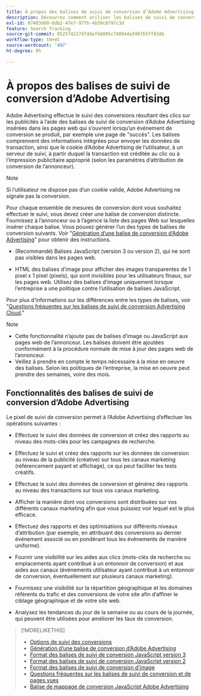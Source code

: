 ```yaml
---
title: À propos des balises de suivi de conversion d’Adobe Advertising
description: Découvrez comment utiliser les balises de suivi de conversion d’Adobe Advertising.
exl-id: 07403d60-6db2-47e7-977b-4b59c8797c3d
feature: Search Tracking
source-git-commit: 052574217d7ddafb8895c74094da5997b5ff83db
workflow-type: tm+mt
source-wordcount: '497'
ht-degree: 0%

---
```


# À propos des balises de suivi de conversion d’Adobe Advertising

Adobe Advertising effectue le suivi des conversions résultant des clics sur les publicités à l’aide des balises de suivi de conversion d’Adobe Advertising insérées dans les pages web qui s’ouvrent lorsqu’un événement de conversion se produit, par exemple une page de &quot;succès&quot;. Les balises comprennent des informations intégrées pour envoyer les données de transaction, ainsi que le cookie d’Adobe Advertising de l’utilisateur, à un serveur de suivi, à partir duquel la transaction est créditée au clic ou à l’impression publicitaire approprié (selon les paramètres d’attribution de conversion de l’annonceur).

>[!NOTE]
>
>Si l’utilisateur ne dispose pas d’un cookie valide, Adobe Advertising ne signale pas la conversion.

Pour chaque ensemble de mesures de conversion dont vous souhaitez effectuer le suivi, vous devez créer une balise de conversion distincte. Fournissez à l’annonceur ou à l’agence la liste des pages Web sur lesquelles insérer chaque balise. Vous pouvez générer l’un des types de balises de conversion suivants. Voir &quot;[Génération d’une balise de conversion d’Adobe Advertising](/help/search-social-commerce/tools/conversion-tag-generate.md)&quot; pour obtenir des instructions.

* (Recommandé) Balises JavaScript (version 3 ou version 2), qui ne sont pas visibles dans les pages web.

* HTML des balises d’image pour afficher des images transparentes de 1 pixel x 1 pixel (pixels), qui sont invisibles pour les utilisateurs finaux, sur les pages web. Utilisez des balises d’image uniquement lorsque l’entreprise a une politique contre l’utilisation de balises JavaScript.

Pour plus d’informations sur les différences entre les types de balises, voir &quot;[Questions fréquentes sur les balises de suivi de conversion Advertising Cloud](/help/search-social-commerce/tracking/faqs-conversion-page-view-tracking-tags.md).&quot;

>[!NOTE]
>
>* Cette fonctionnalité n’ajoute pas de balises d’image ou JavaScript aux pages web de l’annonceur. Les balises doivent être ajoutées conformément à la procédure normale de mise à jour des pages web de l’annonceur.
>* Veillez à prendre en compte le temps nécessaire à la mise en oeuvre des balises. Selon les politiques de l’entreprise, la mise en oeuvre peut prendre des semaines, voire des mois.

## Fonctionnalités des balises de suivi de conversion d’Adobe Advertising

Le pixel de suivi de conversion permet à l’Adobe Advertising d’effectuer les opérations suivantes :

* Effectuez le suivi des données de conversion et créez des rapports au niveau des mots-clés pour les campagnes de recherche.

* Effectuez le suivi et créez des rapports sur les données de conversion au niveau de la publicité (créative) sur tous les canaux marketing (référencement payant et affichage), ce qui peut faciliter les tests créatifs.

* Effectuez le suivi des données de conversion et générez des rapports au niveau des transactions sur tous vos canaux marketing.

* Afficher la manière dont vos conversions sont distribuées sur vos différents canaux marketing afin que vous puissiez voir lequel est le plus efficace.

* Effectuez des rapports et des optimisations sur différents niveaux d’attribution (par exemple, en attribuant des conversions au dernier événement associé ou en pondérant tous les événements de manière uniforme).

* Fournir une visibilité sur les aides aux clics (mots-clés de recherche ou emplacements ayant contribué à un entonnoir de conversion) et aux aides aux canaux (événements utilisateur ayant contribué à un entonnoir de conversion, éventuellement sur plusieurs canaux marketing).

* Fournissez une visibilité sur la répartition géographique et les domaines référents du trafic et des conversions de votre site afin d’affiner le ciblage géographique et de votre site web.

* Analysez les tendances du jour de la semaine ou au cours de la journée, qui peuvent être utilisées pour améliorer les taux de conversion.

>[!MORELIKETHIS]
>
>* [Options de suivi des conversions](conversion-tracking-about.md)
>* [Génération d’une balise de conversion d’Adobe Advertising](/help/search-social-commerce/tools/conversion-tag-generate.md)
>* [Format des balises de suivi de conversion JavaScript version 3](format-conversion-tag-jsv3.md)
>* [Format des balises de suivi de conversion JavaScript version 2](format-conversion-tag-jsv2.md)
>* [Format des balises de suivi de conversion d’image](format-conversion-tag-image.md)
>* [Questions fréquentes sur les balises de suivi de conversion et de pages vues](faqs-conversion-page-view-tracking-tags.md)
>* [Balise de mappage de conversion JavaScript Adobe Advertising](/help/search-social-commerce/tracking/itp-conversion-mapping-tag.md)
